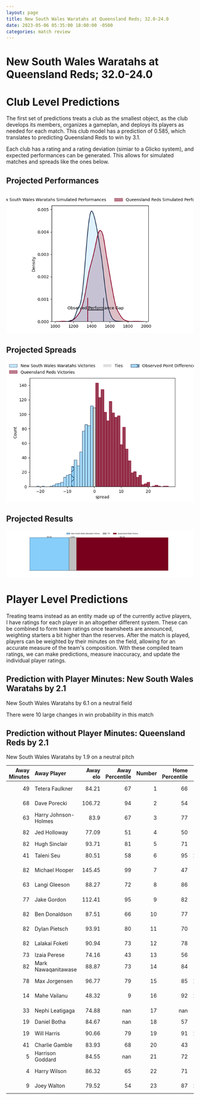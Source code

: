 ```yaml
---  
layout: page  
title: New South Wales Waratahs at Queensland Reds; 32.0-24.0  
date: 2023-05-06 05:35:00 18:00:00 -0500  
categories: match review  
---
```

# New South Wales Waratahs at Queensland Reds; 32.0-24.0

# Club Level Predictions


The first set of predictions treats a club as the smallest object, as the club develops its members, organizes a gameplan, and deploys its players as needed for each match. This club model has a prediction of 0.585, which translates to predicting Queensland Reds to win by 3.1.

Each club has a rating and a rating deviation (simiar to a Glicko system), and expected performances can be generated. This allows for simulated matches and spreads like the ones below.
## Projected Performances


![Projected Performances](plots/performances_2023-05-06-QueenslandReds-NewSouthWalesWaratahs.png)
## Projected Spreads


![Projected Spreads](plots/spreads_2023-05-06-QueenslandReds-NewSouthWalesWaratahs.png)
## Projected Results


![Projected Results](plots/resultbar_2023-05-06-QueenslandReds-NewSouthWalesWaratahs.png)
# Player Level Predictions


Treating teams instead as an entity made up of the currently active players, I have ratings for each player in an altogether different system. These can be combined to form team ratings once teamsheets are announced, weighting starters a bit higher than the reserves. After the match is played, players can be weighted by their minutes on the field, allowing for an accurate measure of the team's composition. With these compiled team ratings, we can make predictions, measure inaccuracy, and update the individual player ratings.
## Prediction with Player Minutes: New South Wales Waratahs by 2.1


New South Wales Waratahs by 6.1 on a neutral field

There were 10 large changes in win probability in this match
## Prediction without Player Minutes: Queensland Reds by 2.1


New South Wales Waratahs by 1.9 on a neutral pitch



|   Away Minutes | Away Player          |   Away elo |   Away Percentile |   Number |   Home Percentile |   Home elo | Home Player      |   Home Minutes |
|---------------:|:---------------------|-----------:|------------------:|---------:|------------------:|-----------:|:-----------------|---------------:|
|             49 | Tetera Faulkner      |      84.21 |                67 |        1 |                66 |      83.23 | Sef Fa'agase     |             52 |
|             68 | Dave Porecki         |     106.72 |                94 |        2 |                54 |      78.05 | Matt Faessler    |             62 |
|             63 | Harry Johnson-Holmes |      83.9  |                67 |        3 |                77 |      89.21 | Zane Nonggorr    |             57 |
|             82 | Jed Holloway         |      77.09 |                51 |        4 |                50 |      76.36 | Connor Vest      |             62 |
|             82 | Hugh Sinclair        |      93.71 |                81 |        5 |                71 |      88.21 | Ryan Smith       |             56 |
|             41 | Taleni Seu           |      80.51 |                58 |        6 |                95 |     111.87 | Liam Wright      |             82 |
|             82 | Michael Hooper       |     145.45 |                99 |        7 |                47 |      75.01 | Fraser McReight  |             82 |
|             63 | Langi Gleeson        |      88.27 |                72 |        8 |                86 |      99.89 | Harry Wilson     |              4 |
|             77 | Jake Gordon          |     112.41 |                95 |        9 |                82 |      97.31 | Tate McDermott   |             71 |
|             82 | Ben Donaldson        |      87.51 |                66 |       10 |                77 |      93.69 | Lawson Creighton |             82 |
|             82 | Dylan Pietsch        |      93.91 |                80 |       11 |                70 |      86.41 | Jock Campbell    |             82 |
|             82 | Lalakai Foketi       |      90.94 |                73 |       12 |                78 |      95    | James O'Connor   |             82 |
|             73 | Izaia Perese         |      74.16 |                43 |       13 |                56 |      80.55 | Josh Flook       |             82 |
|             82 | Mark Nawaqanitawase  |      88.87 |                73 |       14 |                84 |      97.61 | Suliasi Vunivalu |             82 |
|             78 | Max Jorgensen        |      96.77 |                79 |       15 |                85 |     102.56 | Jordan Petaia    |             68 |
|             14 | Mahe Vailanu         |      48.32 |                 9 |       16 |                92 |     106.02 | Richie Asiata    |             20 |
|             33 | Nephi Leatigaga      |      74.88 |               nan |       17 |               nan |      86.1  | George Blake     |             30 |
|             19 | Daniel Botha         |      84.67 |               nan |       18 |                57 |      84.41 | Peni Ravai       |             25 |
|             19 | Will Harris          |      90.66 |                79 |       19 |                91 |     106.51 | Angus Blyth      |             20 |
|             41 | Charlie Gamble       |      83.93 |                68 |       20 |                43 |      73.21 | Seru Uru         |             26 |
|              5 | Harrison Goddard     |      84.55 |               nan |       21 |                72 |      88.8  | Kalani Thomas    |             11 |
|              4 | Harry Wilson         |      86.32 |                65 |       22 |                71 |      92.72 | Tom Lynagh       |             14 |
|              9 | Joey Walton          |      79.52 |                54 |       23 |                87 |     100.88 | Filipo Daugunu   |             52 |

